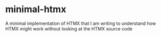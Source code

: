 # minimal-htmx
A minimal implementation of HTMX that I am writing to understand how HTMX might work without looking at the HTMX source code
